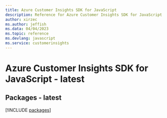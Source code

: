 ```yaml
---
title: Azure Customer Insights SDK for JavaScript
description: Reference for Azure Customer Insights SDK for JavaScript
author: xirzec
ms.author: jeffish
ms.data: 04/04/2023
ms.topic: reference
ms.devlang: javascript
ms.service: customerinsights
---
```

# Azure Customer Insights SDK for JavaScript - latest
## Packages - latest
[!INCLUDE [packages](customer-insights-index.md)]